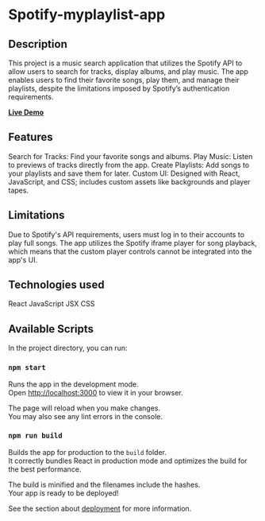 # Spotify-myplaylist-app

## Description

This project is a music search application that utilizes the Spotify API to allow users to search for tracks, display albums, and play music. The app enables users to find their favorite songs, play them, and manage their playlists, despite the limitations imposed by Spotify’s authentication requirements.

**[Live Demo](https://spotify-myplaylist-dev.netlify.app/)**

## Features

Search for Tracks: Find your favorite songs and albums.
Play Music: Listen to previews of tracks directly from the app.
Create Playlists: Add songs to your playlists and save them for later.
Custom UI: Designed with React, JavaScript, and CSS; includes custom assets like backgrounds and player tapes.

## Limitations

Due to Spotify's API requirements, users must log in to their accounts to play full songs. The app utilizes the Spotify iframe player for song playback, which means that the custom player controls cannot be integrated into the app's UI.

## Technologies used

React
JavaScript
JSX
CSS

## Available Scripts

In the project directory, you can run:

### `npm start`

Runs the app in the development mode.\
Open [http://localhost:3000](http://localhost:3000) to view it in your browser.

The page will reload when you make changes.\
You may also see any lint errors in the console.

### `npm run build`

Builds the app for production to the `build` folder.\
It correctly bundles React in production mode and optimizes the build for the best performance.

The build is minified and the filenames include the hashes.\
Your app is ready to be deployed!

See the section about [deployment](https://facebook.github.io/create-react-app/docs/deployment) for more information.




